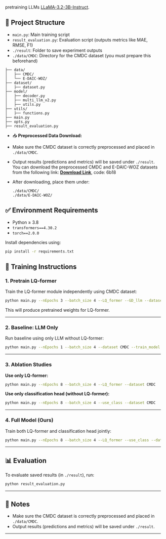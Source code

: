 
pretraining LLMs [LLaMA-3.2-3B-Instruct](https://huggingface.co/meta-llama/Llama-3.2-3B-Instruct). 

## 📁 Project Structure

* `main.py`: Main training script
* `result_evaluation.py`: Evaluation script (outputs metrics like MAE, RMSE, F1)
* `./result`: Folder to save experiment outputs
* `./data/CMDC`: Directory for the CMDC dataset (you must prepare this beforehand)

```
├── data/
│   ├── CMDC/
│   └── E-DAIC-WOZ/
├── dataset/
│   ├── dataset.py
├── model/
│   ├── decoder.py
│   ├── multi_llm_v2.py
│   ├── utils.py
├── utils/
│   ├── functions.py
├── main.py
├── opts.py
├── result_evaluation.py
```

* 📥 **Preprocessed Data Download:**
* Make sure the CMDC dataset is correctly preprocessed and placed in `./data/CMDC`.
* Output results (predictions and metrics) will be saved under `./result`.
  You can download the preprocessed CMDC and E-DAIC-WOZ datasets from the following link:
  **[Download Link](https://pan.baidu.com/s/1MNbixk-argpWKINJPUnBNw)**, code: 6b18
* After downloading, place them under:

  ```
  ./data/CMDC/
  ./data/E-DAIC-WOZ/
  ```

## ✅ Environment Requirements

* Python ≥ 3.8
* `transformers==4.30.2`
* `torch==2.0.0`

Install dependencies using:

```bash
pip install -r requirements.txt
```


## 🚀 Training Instructions

### 1. Pretrain LQ-former

Train the LQ-former module independently using CMDC dataset:

```bash
python main.py --nEpochs 3 --batch_size 4 --LQ_former --GD_llm --dataset CMDC
```

This will produce pretrained weights for LQ-former.

---

### 2. Baseline: LLM Only

Run baseline using only LLM without LQ-former:

```bash
python main.py --nEpochs 1 --batch_size 4 --dataset CMDC --train_model test
```

---

### 3. Ablation Studies

**Use only LQ-former:**

```bash
python main.py --nEpochs 8 --batch_size 4 --LQ_former --dataset CMDC
```

**Use only classification head (without LQ-former):**

```bash
python main.py --nEpochs 8 --batch_size 4 --use_class --dataset CMDC
```

---

### 4. Full Model (Ours)

Train both LQ-former and classification head jointly:

```bash
python main.py --nEpochs 8 --batch_size 4 --LQ_former --use_class --dataset CMDC
```

---

## 📊 Evaluation

To evaluate saved results (in `./result`), run:

```bash
python result_evaluation.py
```

---

## 📌 Notes

* Make sure the CMDC dataset is correctly preprocessed and placed in `./data/CMDC`.
* Output results (predictions and metrics) will be saved under `./result`.

---

